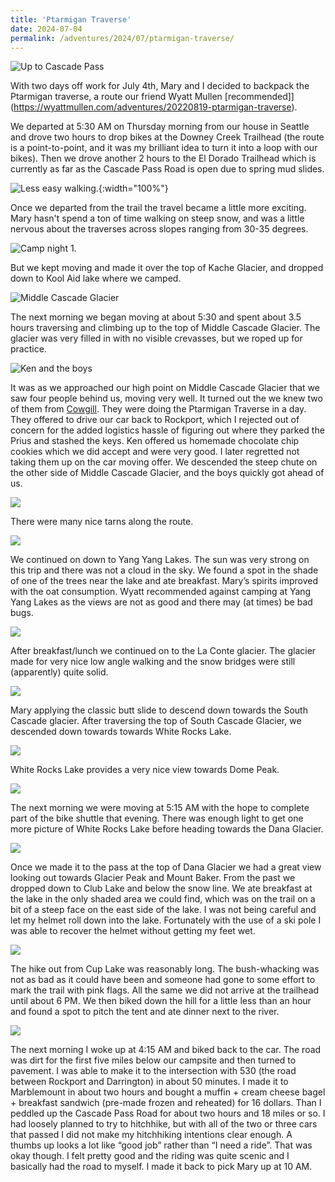 ```yaml
---
title: 'Ptarmigan Traverse'
date: 2024-07-04
permalink: /adventures/2024/07/ptarmigan-traverse/
---
```


![Up to Cascade Pass](/images/2024-07-ptarmigan/2024-07-ptarmigan4533.JPG)

With two days off work for July 4th, Mary and I decided to backpack the Ptarmigan traverse, a route our friend Wyatt Mullen [recommended]](https://wyattmullen.com/adventures/20220819-ptarmigan-traverse).

We departed at 5:30 AM on Thursday morning from our house in Seattle and drove two hours to drop bikes at the Downey Creek Trailhead (the route is a point-to-point, and it was my brilliant idea to turn it into a loop with our bikes). Then we drove another 2 hours to the El Dorado Trailhead which is currently as far as the Cascade Pass Road is open due to spring mud slides. 

![Less easy walking.](/images/2024-07-ptarmigan/2024-07-ptarmigan4534.JPG){:width="100%"}

Once we departed from the trail the travel became a little more exciting. Mary hasn't spend a ton of time walking on steep snow, and was a little nervous about the traverses across slopes ranging from 30-35 degrees. 

![Camp night 1.](/images/2024-07-ptarmigan/2024-07-ptarmigan4592.JPG)

But we kept moving and made it over the top of Kache Glacier, and dropped down to Kool Aid lake where we camped.

![Middle Cascade Glacier](/images/2024-07-ptarmigan/2024-07-ptarmigan4641.JPG)

The next morning we began moving at about 5:30 and spent about 3.5 hours traversing and climbing up to the top of Middle Cascade Glacier. The glacier was very filled in with no visible crevasses, but we roped up for practice. 

![Ken and the boys](/images/2024-07-ptarmigan/2024-07-ptarmigan4644.JPG)

It was as we approached our high point on Middle Cascade Glacier that we saw four people behind us, moving very well. It turned out the we knew two of them from [Cowgill](https://cowgilltrailcollective.com). They were doing the Ptarmigan Traverse in a day. They offered to drive our car back to Rockport, which I rejected out of concern for the added logistics hassle of figuring out where they parked the Prius and stashed the keys. Ken offered us homemade chocolate chip cookies which we did accept and were very good. I later regretted not taking them up on the car moving offer. We descended the steep chute on the other side of Middle Cascade Glacier, and the boys quickly got ahead of us. 

![](/images/2024-07-ptarmigan/2024-07-ptarmigan4680.JPG)

There were many nice tarns along the route.

![](/images/2024-07-ptarmigan/2024-07-ptarmigan4670.JPG)

We continued on down to Yang Yang Lakes. The sun was very strong on this trip and there was not a cloud in the sky. We found a spot in the shade of one of the trees near the lake and ate breakfast. Mary’s spirits improved with the oat consumption. Wyatt recommended against camping at Yang Yang Lakes as the views are not as good and there may (at times) be bad bugs.

![](/images/2024-07-ptarmigan/2024-07-ptarmigan4735.JPG)

After breakfast/lunch we continued on to the La Conte glacier. The glacier made for very nice low angle walking and the snow bridges were still (apparently) quite solid.


![](/images/2024-07-ptarmigan/2024-07-ptarmigan4746.JPG)

Mary applying the classic butt slide to descend down towards the South Cascade glacier. After traversing the top of South Cascade Glacier,  we descended down towards towards White Rocks Lake. 

![](/images/2024-07-ptarmigan/2024-07-ptarmigan4805.JPG)

White Rocks Lake provides a very nice view towards Dome Peak.

![](/images/2024-07-ptarmigan/2024-07-ptarmigan4814.JPG)

The next morning we were moving at 5:15 AM with the hope to complete part of the bike shuttle that evening. There was enough light to get one more picture of White Rocks Lake before heading towards the Dana Glacier. 

![](/images/2024-07-ptarmigan/2024-07-ptarmigan4835.JPG)

Once we made it to the pass at the top of Dana Glacier we had a great view looking out towards Glacier Peak and Mount Baker. From the past we dropped down to Club Lake and below the snow line. We ate breakfast at the lake in the only shaded area we could find, which was on the trail on a  bit of a steep face on the east side of the lake. I was not being careful and let my helmet roll down into the lake. Fortunately with the use of a ski pole I was able to recover the helmet without getting my feet wet. 

![](/images/2024-07-ptarmigan/2024-07-ptarmigan4856.JPG)

The hike out from Cup Lake was reasonably long. The bush-whacking was not as bad as it could have been and someone had gone to some effort to mark the trail with pink flags. All the same we did not arrive at the trailhead until about 6 PM. We then biked down the hill for a little less than an hour and found a spot to pitch the tent and ate dinner next to the river.

![](/images/2024-07-ptarmigan/2024-07-ptarmigan4861.JPG)

The next morning I woke up at 4:15 AM and biked back to the car. The road was dirt for the first five miles below our campsite and then turned to pavement. I was able to make it to the intersection with 530 (the road between Rockport and Darrington) in about 50 minutes. I made it to Marblemount in about two hours and bought a muffin + cream cheese bagel + breakfast sandwich (pre-made frozen and reheated) for 16 dollars. Than I peddled up the Cascade Pass Road for about two hours and 18 miles or so. I had loosely planned to try to hitchhike, but with all of the two or three cars that passed I did not make my hitchhiking intentions clear enough. A thumbs up looks a lot like “good job” rather than “I need a ride”. That was okay though. I felt pretty good and the riding was quite scenic and I basically had the road to myself. I made it back to pick Mary up at 10 AM. 
